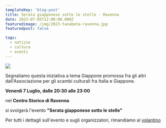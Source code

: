 ```yaml
---
templateKey: 'blog-post'
title: Serata giapponese sotto le stelle - Ravenna
date: 2023-07-05T12:00:00.000Z
featuredimage: /img/2023-tanabata-ravenna.jpg
featuredpost: false

tags:
  - notizie
  - cultura
  - eventi
---
```


![](/img/2023-tanabata-ravenna.jpg)

Segnaliamo questa iniziativa a tema Giappone promossa fra gli altri dall'Associazione per gli scambi culturali fra Italia e Giappone.

**Venerdì 7 Luglio, dalle 20:30 alle 23:00**

nel **Centro Storico di Ravenna**

si svolgerà l'evento **"Serata giapponese sotto le stelle"**

Per tutti i dettagli sull'evento e sugli organizzatori, rimandiamo al [volantino](/pdf/2023-tanabata-ravenna.pdf)